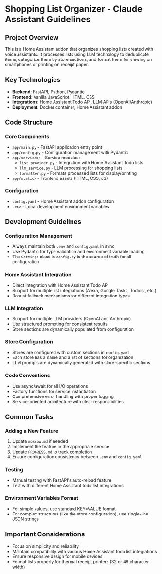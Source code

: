 # Shopping List Organizer - Claude Assistant Guidelines

## Project Overview
This is a Home Assistant addon that organizes shopping lists created with voice assistants. It processes lists using LLM technology to deduplicate items, categorize them by store sections, and format them for viewing on smartphones or printing on receipt paper.

## Key Technologies
- **Backend**: FastAPI, Python, Pydantic
- **Frontend**: Vanilla JavaScript, HTML, CSS
- **Integrations**: Home Assistant Todo API, LLM APIs (OpenAI/Anthropic)
- **Deployment**: Docker container, Home Assistant addon

## Code Structure

### Core Components
- `app/main.py` - FastAPI application entry point
- `app/config.py` - Configuration management with Pydantic
- `app/services/` - Service modules:
  - `list_provider.py` - Integration with Home Assistant Todo lists
  - `llm_service.py` - LLM processing for shopping lists
  - `formatter.py` - Formats processed lists for display/printing
- `app/static/` - Frontend assets (HTML, CSS, JS)

### Configuration
- `config.yaml` - Home Assistant addon configuration
- `.env` - Local development environment variables

## Development Guidelines

### Configuration Management
- Always maintain both `.env` and `config.yaml` in sync
- Use Pydantic for type validation and environment variable loading
- The `Settings` class in `config.py` is the source of truth for all configuration

### Home Assistant Integration
- Direct integration with Home Assistant Todo API
- Support for multiple list integrations (Alexa, Google Tasks, Todoist, etc.)
- Robust fallback mechanisms for different integration types

### LLM Integration
- Support for multiple LLM providers (OpenAI and Anthropic)
- Use structured prompting for consistent results
- Store sections are dynamically populated from configuration

### Store Configuration
- Stores are configured with custom sections in `config.yaml`
- Each store has a name and a list of sections for organization
- LLM prompts are dynamically generated with store-specific sections

### Code Conventions
- Use async/await for all I/O operations
- Factory functions for service instantiation
- Comprehensive error handling with proper logging
- Service-oriented architecture with clear responsibilities

## Common Tasks

### Adding a New Feature
1. Update `moscow.md` if needed
2. Implement the feature in the appropriate service
3. Update `PROGRESS.md` to track completion
4. Ensure configuration consistency between `.env` and `config.yaml`

### Testing
- Manual testing with FastAPI's auto-reload feature
- Test with different Home Assistant todo list integrations

### Environment Variables Format
- For simple values, use standard KEY=VALUE format
- For complex structures (like the store configuration), use single-line JSON strings

## Important Considerations
- Focus on simplicity and reliability
- Maintain compatibility with various Home Assistant todo list integrations
- Ensure responsive design for mobile devices
- Format lists properly for thermal receipt printers (32 or 48 character width)